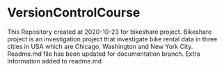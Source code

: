 # VersionControlCourse
This Repository created at 2020-10-23  for bikeshare project. Bikeshare project is an investigation project that investigate bike rental data in three cities in USA which are Chicago, Washington and New York City. 
Readme.md file has been updated for documentation branch.
Extra Information added to readme.md
